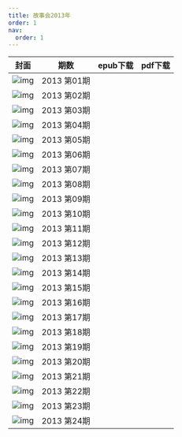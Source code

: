 ```yaml
---
title: 故事会2013年
order: 1
nav:
  order: 1
---
```

|                            封面                            |     期数     | epub下载 | pdf下载 |
| :---------------------------------------------------------: | :----------: | -------- | ------- |
| ![img](../../../public/images/gushihui/gsh2013/gsh201301.jpg) | 2013 第01期 |          |         |
| ![img](../../../public/images/gushihui/gsh2013/gsh201302.jpg) | 2013 第02期 |          |         |
| ![img](../../../public/images/gushihui/gsh2013/gsh201303.jpg) | 2013 第03期 |          |         |
| ![img](../../../public/images/gushihui/gsh2013/gsh201304.jpg) | 2013 第04期 |          |         |
| ![img](../../../public/images/gushihui/gsh2013/gsh201305.jpg) | 2013 第05期 |          |         |
| ![img](../../../public/images/gushihui/gsh2013/gsh201306.jpg) | 2013 第06期 |          |         |
| ![img](../../../public/images/gushihui/gsh2013/gsh201307.jpg) | 2013 第07期 |          |         |
| ![img](../../../public/images/gushihui/gsh2013/gsh201308.jpg) | 2013 第08期 |          |         |
| ![img](../../../public/images/gushihui/gsh2013/gsh201309.jpg) | 2013 第09期 |          |         |
| ![img](../../../public/images/gushihui/gsh2013/gsh201310.jpg)     | 2013 第10期 |          |         |
| ![img](../../../public/images/gushihui/gsh2013/gsh201311.jpg)  | 2013 第11期 |          |         |
| ![img](../../../public/images/gushihui/gsh2013/gsh201312.jpg)  | 2013 第12期 |          |         |
| ![img](../../../public/images/gushihui/gsh2013/gsh201313.jpg)  | 2013 第13期 |          |         |
| ![img](../../../public/images/gushihui/gsh2013/gsh201314.jpg)  | 2013 第14期 |          |         |
| ![img](../../../public/images/gushihui/gsh2013/gsh201315.jpg)  | 2013 第15期 |          |         |
| ![img](../../../public/images/gushihui/gsh2013/gsh201316.jpg)  | 2013 第16期 |          |         |
| ![img](../../../public/images/gushihui/gsh2013/gsh201317.jpg)  | 2013 第17期 |          |         |
| ![img](../../../public/images/gushihui/gsh2013/gsh201318.jpg)  | 2013 第18期 |          |         |
| ![img](../../../public/images/gushihui/gsh2013/gsh201319.jpg)  | 2013 第19期 |          |         |
| ![img](../../../public/images/gushihui/gsh2013/gsh201320.jpg)  | 2013 第20期 |          |         |
| ![img](../../../public/images/gushihui/gsh2013/gsh201321.jpg)  | 2013 第21期 |          |         |
| ![img](../../../public/images/gushihui/gsh2013/gsh201322.jpg)  | 2013 第22期 |          |         |
| ![img](../../../public/images/gushihui/gsh2013/gsh201323.jpg)  | 2013 第23期 |          |         |
| ![img](../../../public/images/gushihui/gsh2013/gsh201324.jpg)  | 2013 第24期 |          |         |
